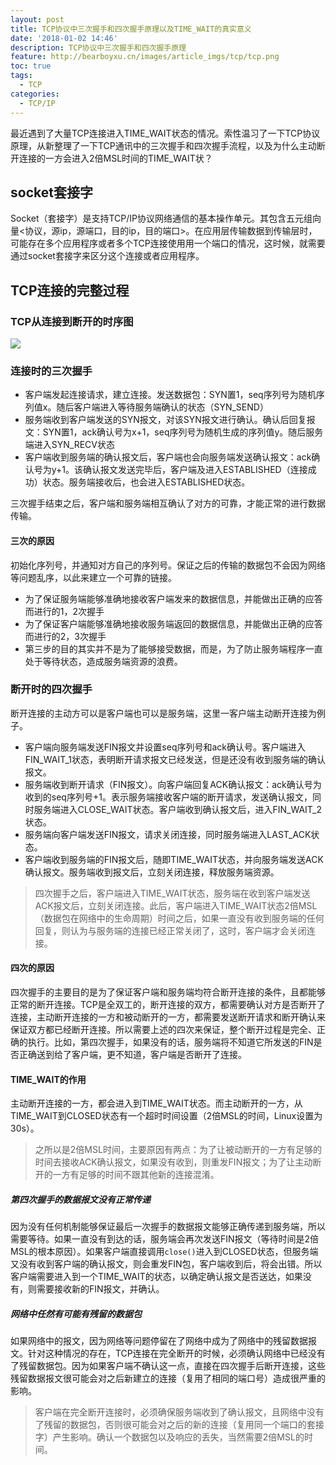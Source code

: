 ```yaml
---
layout: post
title: TCP协议中三次握手和四次握手原理以及TIME_WAIT的真实意义
date: '2018-01-02 14:46'
description: TCP协议中三次握手和四次握手原理
feature: http://bearboyxu.cn/images/article_imgs/tcp/tcp.png
toc: true
tags:
  - TCP
categories:
  - TCP/IP
---
```


最近遇到了大量TCP连接进入TIME_WAIT状态的情况。索性温习了一下TCP协议原理，从新整理了一下TCP通讯中的三次握手和四次握手流程，以及为什么主动断开连接的一方会进入2倍MSL时间的TIME_WAIT状？

<!--more-->

## socket套接字

Socket（套接字）是支持TCP/IP协议网络通信的基本操作单元。其包含五元组向量<协议，源ip，源端口，目的ip，目的端口>。在应用层传输数据到传输层时，可能存在多个应用程序或者多个TCP连接使用用一个端口的情况，这时候，就需要通过socket套接字来区分这个连接或者应用程序。



## TCP连接的完整过程

### TCP从连接到断开的时序图

![](http://bearboyxu.cn/images/article_imgs/tcp/tcp.png)



### 连接时的三次握手

- 客户端发起连接请求，建立连接。发送数据包：SYN置1，seq序列号为随机序列值x。随后客户端进入等待服务端确认的状态（SYN_SEND）
- 服务端收到客户端发送的SYN报文，对该SYN报文进行确认。确认后回复报文：SYN置1，ack确认号为x+1，seq序列号为随机生成的序列值y。随后服务端进入SYN_RECV状态
- 客户端收到服务端的确认报文后，客户端也会向服务端发送确认报文：ack确认号为y+1。该确认报文发送完毕后，客户端及进入ESTABLISHED（连接成功）状态。服务端接收后，也会进入ESTABLISHED状态。

三次握手结束之后，客户端和服务端相互确认了对方的可靠，才能正常的进行数据传输。

#### 三次的原因

初始化序列号，并通知对方自己的序列号。保证之后的传输的数据包不会因为网络等问题乱序，以此来建立一个可靠的链接。

- 为了保证服务端能够准确地接收客户端发来的数据信息，并能做出正确的应答而进行的1，2次握手
- 为了保证客户端能够准确地接收服务端返回的数据信息，并能做出正确的应答而进行的2，3次握手
- 第三步的目的其实并不是为了能够接受数据，而是，为了防止服务端程序一直处于等待状态，造成服务端资源的浪费。



### 断开时的四次握手

断开连接的主动方可以是客户端也可以是服务端，这里一客户端主动断开连接为例子。

-  客户端向服务端发送FIN报文并设置seq序列号和ack确认号。客户端进入FIN_WAIT_1状态，表明断开请求报文已经发送，但是还没有收到服务端的确认报文。
-  服务端收到断开请求（FIN报文）。向客户端回复ACK确认报文：ack确认号为收到的seq序列号+1。表示服务端接收客户端的断开请求，发送确认报文，同时服务端进入CLOSE_WAIT状态。客户端收到确认报文后，进入FIN_WAIT_2状态。
-  服务端向客户端发送FIN报文，请求关闭连接，同时服务端进入LAST_ACK状态。
-  客户端收到服务端的FIN报文后，随即TIME_WAIT状态，并向服务端发送ACK确认报文。服务端收到报文后，立刻关闭连接，释放服务端资源。



> 四次握手之后，客户端进入TIME_WAIT状态，服务端在收到客户端发送ACK报文后，立刻关闭连接。此后，客户端进入TIME_WAIT状态2倍MSL（数据包在网络中的生命周期）时间之后，如果一直没有收到服务端的任何回复，则认为与服务端的连接已经正常关闭了，这时，客户端才会关闭连接。




#### 四次的原因

四次握手的主要目的是为了保证客户端和服务端均符合断开连接的条件，且都能够正常的断开连接。TCP是全双工的，断开连接的双方，都需要确认对方是否断开了连接，主动断开连接的一方和被动断开的一方，都需要发送断开请求和断开确认来保证双方都已经断开连接。所以需要上述的四次来保证，整个断开过程是完全、正确的执行。比如，第四次握手，如果没有的话，服务端将不知道它所发送的FIN是否正确送到给了客户端，更不知道，客户端是否断开了连接。


#### TIME_WAIT的作用

主动断开连接的一方，都会进入到TIME_WAIT状态。而主动断开的一方，从TIME_WAIT到CLOSED状态有一个超时时间设置（2倍MSL的时间，Linux设置为30s）。



> 之所以是2倍MSL时间，主要原因有两点：为了让被动断开的一方有足够的时间去接收ACK确认报文，如果没有收到，则重发FIN报文；为了让主动断开的一方有足够的时间不跟其他新的连接混淆。




##### 第四次握手的数据报文没有正常传递

因为没有任何机制能够保证最后一次握手的数据报文能够正确传递到服务端，所以需要等待。如果一直没有到达的话，服务端会再次发送FIN报文（等待时间是2倍MSL的根本原因）。如果客户端直接调用`close()`进入到CLOSED状态，但服务端又没有收到客户端的确认报文，则会重发FIN包，客户端收到后，将会出错。所以客户端需要进入到一个TIME_WAIT的状态，以确定确认报文是否送达，如果没有，则需要接收新的FIN报文，并确认。


##### 网络中任然有可能有残留的数据包

如果网络中的报文，因为网络等问题停留在了网络中成为了网络中的残留数据报文。针对这种情况的存在，TCP连接在完全断开的时候，必须确认网络中已经没有了残留数据包。因为如果客户端不确认这一点，直接在四次握手后断开连接，这些残留数据报文很可能会对之后新建立的连接（复用了相同的端口号）造成很严重的影响。



> 客户端在完全断开连接时，必须确保服务端收到了确认报文，且网络中没有了残留的数据包，否则很可能会对之后的新的连接（复用同一个端口的套接字）产生影响。确认一个数据包以及响应的丢失，当然需要2倍MSL的时间。




